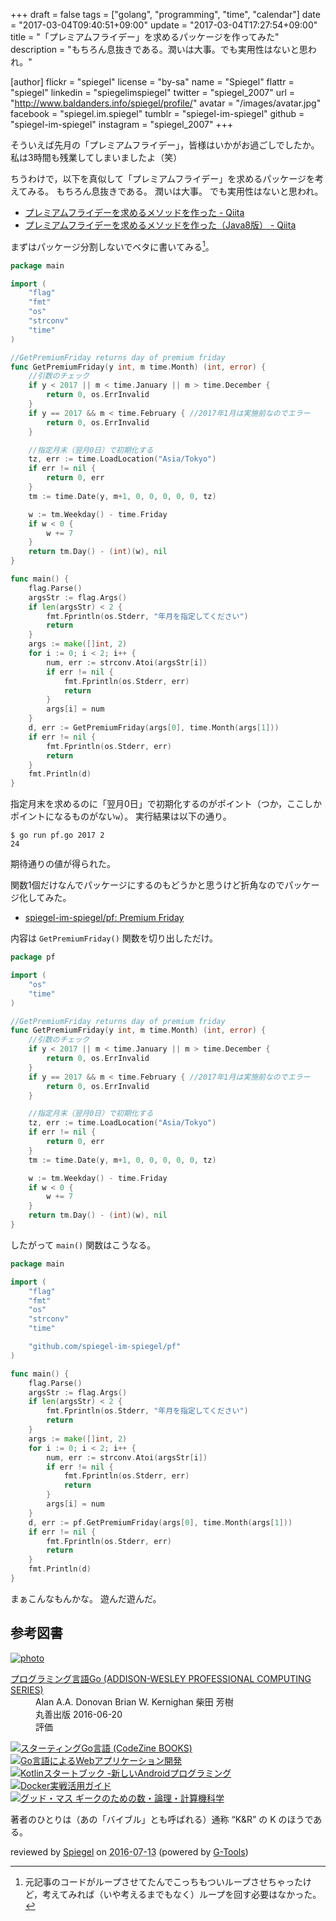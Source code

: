 +++
draft = false
tags = ["golang", "programming", "time", "calendar"]
date = "2017-03-04T09:40:51+09:00"
update = "2017-03-04T17:27:54+09:00"
title = "「プレミアムフライデー」を求めるパッケージを作ってみた"
description = "もちろん息抜きである。潤いは大事。でも実用性はないと思われ。"

[author]
  flickr = "spiegel"
  license = "by-sa"
  name = "Spiegel"
  flattr = "spiegel"
  linkedin = "spiegelimspiegel"
  twitter = "spiegel_2007"
  url = "http://www.baldanders.info/spiegel/profile/"
  avatar = "/images/avatar.jpg"
  facebook = "spiegel.im.spiegel"
  tumblr = "spiegel-im-spiegel"
  github = "spiegel-im-spiegel"
  instagram = "spiegel_2007"
+++

そういえば先月の「プレミアムフライデー」，皆様はいかがお過ごしでしたか。
私は3時間も残業してしまいましたよ（笑）

ちうわけで，以下を真似して「プレミアムフライデー」を求めるパッケージを考えてみる。
もちろん息抜きである。
潤いは大事。
でも実用性はないと思われ。

- [プレミアムフライデーを求めるメソッドを作った - Qiita](http://qiita.com/neko_the_shadow/items/4ebf94a8a6d9282e7207)
- [プレミアムフライデーを求めるメソッドを作った（Java8版） - Qiita](http://qiita.com/deaf_tadashi/items/963a62072338f09f12a5)

まずはパッケージ分割しないでベタに書いてみる[^rf1]。

[^rf1]: 元記事のコードがループさせてたんでこっちもついループさせちゃったけど，考えてみれば（いや考えるまでもなく）ループを回す必要はなかった。

```go
package main

import (
	"flag"
	"fmt"
	"os"
	"strconv"
	"time"
)

//GetPremiumFriday returns day of premium friday
func GetPremiumFriday(y int, m time.Month) (int, error) {
	//引数のチェック
    if y < 2017 || m < time.January || m > time.December {
		return 0, os.ErrInvalid
	}
	if y == 2017 && m < time.February { //2017年1月は実施前なのでエラー
		return 0, os.ErrInvalid
	}

	//指定月末（翌月0日）で初期化する
	tz, err := time.LoadLocation("Asia/Tokyo")
	if err != nil {
		return 0, err
	}
	tm := time.Date(y, m+1, 0, 0, 0, 0, 0, tz)

    w := tm.Weekday() - time.Friday
	if w < 0 {
		w += 7
	}
	return tm.Day() - (int)(w), nil
}

func main() {
	flag.Parse()
	argsStr := flag.Args()
	if len(argsStr) < 2 {
		fmt.Fprintln(os.Stderr, "年月を指定してください")
		return
	}
	args := make([]int, 2)
	for i := 0; i < 2; i++ {
		num, err := strconv.Atoi(argsStr[i])
		if err != nil {
			fmt.Fprintln(os.Stderr, err)
			return
		}
		args[i] = num
	}
	d, err := GetPremiumFriday(args[0], time.Month(args[1]))
	if err != nil {
		fmt.Fprintln(os.Stderr, err)
		return
	}
	fmt.Println(d)
}
```

指定月末を求めるのに「翌月0日」で初期化するのがポイント（つか，ここしかポイントになるものがない`w`）。
実行結果は以下の通り。

```text
$ go run pf.go 2017 2
24
```

期待通りの値が得られた。

関数1個だけなんでパッケージにするのもどうかと思うけど折角なのでパッケージ化してみた。

- [spiegel-im-spiegel/pf: Premium Friday](https://github.com/spiegel-im-spiegel/pf)

内容は `GetPremiumFriday()` 関数を切り出しただけ。

```go
package pf

import (
	"os"
	"time"
)

//GetPremiumFriday returns day of premium friday
func GetPremiumFriday(y int, m time.Month) (int, error) {
	//引数のチェック
    if y < 2017 || m < time.January || m > time.December {
		return 0, os.ErrInvalid
	}
	if y == 2017 && m < time.February { //2017年1月は実施前なのでエラー
		return 0, os.ErrInvalid
	}

	//指定月末（翌月0日）で初期化する
	tz, err := time.LoadLocation("Asia/Tokyo")
	if err != nil {
		return 0, err
	}
	tm := time.Date(y, m+1, 0, 0, 0, 0, 0, tz)

    w := tm.Weekday() - time.Friday
	if w < 0 {
		w += 7
	}
	return tm.Day() - (int)(w), nil
}
```

したがって `main()` 関数はこうなる。

```go
package main

import (
	"flag"
	"fmt"
	"os"
	"strconv"
	"time"

	"github.com/spiegel-im-spiegel/pf"
)

func main() {
	flag.Parse()
	argsStr := flag.Args()
	if len(argsStr) < 2 {
		fmt.Fprintln(os.Stderr, "年月を指定してください")
		return
	}
	args := make([]int, 2)
	for i := 0; i < 2; i++ {
		num, err := strconv.Atoi(argsStr[i])
		if err != nil {
			fmt.Fprintln(os.Stderr, err)
			return
		}
		args[i] = num
	}
	d, err := pf.GetPremiumFriday(args[0], time.Month(args[1]))
	if err != nil {
		fmt.Fprintln(os.Stderr, err)
		return
	}
	fmt.Println(d)
}
```

まぁこんなもんかな。
遊んだ遊んだ。

## 参考図書

<div class="hreview" ><a class="item url" href="http://www.amazon.co.jp/exec/obidos/ASIN/4621300253/baldandersinf-22/"><img src="http://ecx.images-amazon.com/images/I/410V3ulwP5L._SL160_.jpg" alt="photo" class="photo"  /></a><dl ><dt class="fn"><a class="item url" href="http://www.amazon.co.jp/exec/obidos/ASIN/4621300253/baldandersinf-22/">プログラミング言語Go (ADDISON-WESLEY PROFESSIONAL COMPUTING SERIES)</a></dt><dd>Alan A.A. Donovan Brian W. Kernighan 柴田 芳樹 </dd><dd>丸善出版 2016-06-20</dd><dd>評価<abbr class="rating" title="5"><img src="http://g-images.amazon.com/images/G/01/detail/stars-5-0.gif" alt="" /></abbr> </dd></dl><p class="similar"><a href="http://www.amazon.co.jp/exec/obidos/ASIN/4798142417/baldandersinf-22/" target="_top"><img src="http://images.amazon.com/images/P/4798142417.09._SCTHUMBZZZ_.jpg"  alt="スターティングGo言語 (CodeZine BOOKS)"  /></a> <a href="http://www.amazon.co.jp/exec/obidos/ASIN/4873117526/baldandersinf-22/" target="_top"><img src="http://images.amazon.com/images/P/4873117526.09._SCTHUMBZZZ_.jpg"  alt="Go言語によるWebアプリケーション開発"  /></a> <a href="http://www.amazon.co.jp/exec/obidos/ASIN/4865940391/baldandersinf-22/" target="_top"><img src="http://images.amazon.com/images/P/4865940391.09._SCTHUMBZZZ_.jpg"  alt="Kotlinスタートブック -新しいAndroidプログラミング"  /></a> <a href="http://www.amazon.co.jp/exec/obidos/ASIN/4839959234/baldandersinf-22/" target="_top"><img src="http://images.amazon.com/images/P/4839959234.09._SCTHUMBZZZ_.jpg"  alt="Docker実戦活用ガイド"  /></a> <a href="http://www.amazon.co.jp/exec/obidos/ASIN/4274218961/baldandersinf-22/" target="_top"><img src="http://images.amazon.com/images/P/4274218961.09._SCTHUMBZZZ_.jpg"  alt="グッド・マス ギークのための数・論理・計算機科学"  /></a> </p>
<p class="description">著者のひとりは（あの「バイブル」とも呼ばれる）通称 “K&amp;R” の K のほうである。</p>
<p class="gtools" >reviewed by <a href='#maker' class='reviewer'>Spiegel</a> on <abbr class="dtreviewed" title="2016-07-13">2016-07-13</abbr> (powered by <a href="http://www.goodpic.com/mt/aws/index.html" >G-Tools</a>)</p>
</div>
